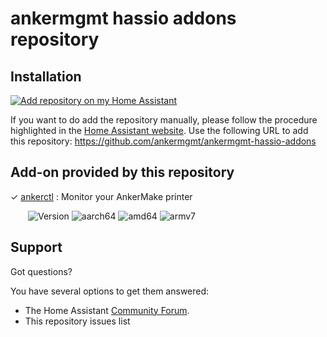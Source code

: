 # ankermgmt hassio addons repository
## Installation

[![Add repository on my Home Assistant][repository-badge]][repository-url]

If you want to do add the repository manually, please follow the procedure highlighted in the [Home Assistant website](https://home-assistant.io/hassio/installing_third_party_addons). Use the following URL to add this repository: https://github.com/ankermgmt/ankermgmt-hassio-addons

## Add-on provided by this repository

&#10003;  [ankerctl](ankerctl/) : Monitor your AnkerMake printer

&emsp;&emsp;![Version](https://img.shields.io/badge/dynamic/yaml?label=Version&query=%24.version&url=https%3A%2F%2Fraw.githubusercontent.com%2Fankermgmt%2Fankermgmt-hassio-addons%2Fmaster%2Fankerctl%2Fconfig.yaml)
![aarch64][aarch64-badge]
![amd64][amd64-badge]
![armv7][armv7-badge]

## Support

Got questions?

You have several options to get them answered:

- The Home Assistant [Community Forum][forum].
- This repository issues list

[aarch64-badge]: https://img.shields.io/badge/aarch64--green.svg?logo=arm
[amd64-badge]: https://img.shields.io/badge/amd64--green.svg?logo=amd
[armv7-badge]: https://img.shields.io/badge/armv7--green.svg?logo=arm
[aarch64no-badge]: https://img.shields.io/badge/aarch64--orange.svg?logo=arm
[amd64no-badge]: https://img.shields.io/badge/amd64--orange.svg?logo=amd
[armv7no-badge]: https://img.shields.io/badge/armv7--orange.svg?logo=arm
[forum]: https://community.home-assistant.io/t/my-custom-repo
[repository-badge]: https://img.shields.io/badge/Add%20repository%20to%20my-Home%20Assistant-41BDF5?logo=home-assistant&style=for-the-badge
[repository-url]: https://my.home-assistant.io/redirect/supervisor_add_addon_repository/?repository_url=https%3A%2F%2Fgithub.com%2Fankermgmt%2Fankermgmt-hassio-addons